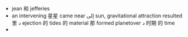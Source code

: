 - jean 和 jefferies
- an intervening 星星 came near إلى sun, gravitational attraction resulted 里 د ejection 的 tides 的 material 那 formed planetover د 时期 的 time
- 